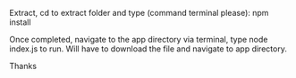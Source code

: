 Extract, cd to extract folder and type (command terminal please):
npm install

Once completed, navigate to the app directory via terminal, type node index.js to run.
Will have to download the file and navigate to app directory.

Thanks